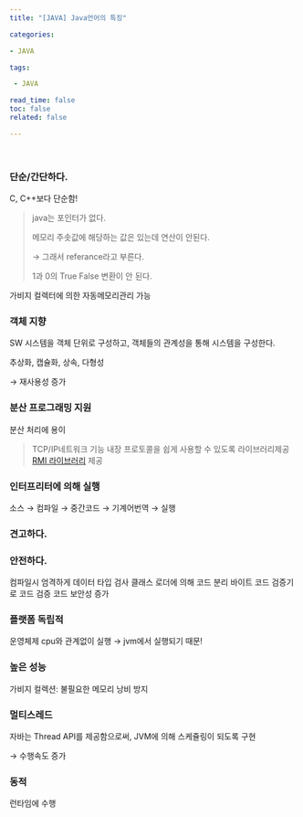 ```yaml
---
title: "[JAVA] Java언어의 특징"

categories:

- JAVA

tags: 

 - JAVA

read_time: false
toc: false
related: false

---
```


<br>

### 단순/간단하다.

C, C++보다 단순함!

> java는 포인터가 없다.
>
> 메모리 주솟값에 해당하는 값은 있는데 연산이 안된다.
>
> → 그래서 referance라고 부른다.
>
> 1과 0의 True False 변환이 안 된다.

가비지 컬렉터에 의한 자동메모리관리 가능

### 객체 지향

SW 시스템을 객체 단위로 구성하고, 객체들의 관계성을 통해 시스템을 구성한다.

추상화, 캡슐화, 상속, 다형성

→ 재사용성 증가

### 분산 프로그래밍 지원

분산 처리에 용이

> TCP/IP네트워크 기능 내장 프로토콜을 쉽게 사용할 수 있도록 라이브러리제공 [RMI 라이브러리](https://thefif19wlsvy.tistory.com/80) 제공

### 인터프리터에 의해 실행

소스 → 컴파일 → 중간코드 → 기계어번역 → 실행

### 견고하다.

### 안전하다.

컴파일시 엄격하게 데이터 타입 검사 클래스 로더에 의해 코드 분리 바이트 코드 검증기로 코드 검증 코드 보안성 증가

### 플랫폼 독립적

운영체제 cpu와 관계없이 실행 → jvm에서 실행되기 때문!

### 높은 성능

가비지 컬렉션: 불필요한 메모리 낭비 방지

### 멀티스레드

자바는 Thread API를 제공함으로써, JVM에 의해 스케쥴링이 되도록 구현

→ 수행속도 증가

### 동적

런타임에 수행